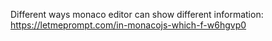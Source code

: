 Different ways monaco editor can show different information: https://letmeprompt.com/in-monacojs-which-f-w6hgvp0
